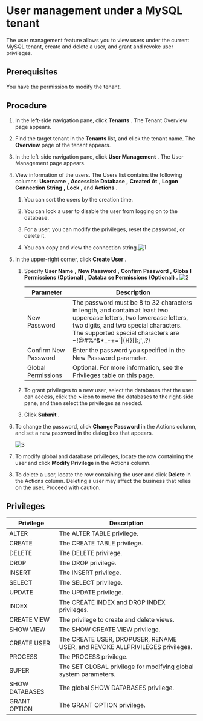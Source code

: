 User management under a MySQL tenant 
=========================================================

The user management feature allows you to view users under the current MySQL tenant, create and delete a user, and grant and revoke user privileges. 

**Prerequisites** 
--------------------------------------

You have the permission to modify the tenant.

**Procedure** 
----------------------------------

1. In the left-side navigation pane, click **Tenants** . The Tenant Overview page appears.

   

2. Find the target tenant in the **Tenants** list, and click the tenant name. The **Overview** page of the tenant appears.

   

3. In the left-side navigation pane, click **User Management** . The User Management page appears.

   

4. View information of the users. The Users list contains the following columns: **Username** **,** **Accessible Database** **,** **Created At** **,** **Logon Connection String** **,** **Lock** , and **Actions** . 

   1. You can sort the users by the creation time.

      
   
   2. You can lock a user to disable the user from logging on to the database.

      
   
   3. For a user, you can modify the privileges, reset the password, or delete it.

      
   
   4. You can copy and view the connection string.![1](https://help-static-aliyun-doc.aliyuncs.com/assets/img/en-US/0116533461/p394058.png)

      
   

   

5. In the upper-right corner, click **Create User** . 

   1. Specify **User Name** **,** **New Password** **,** **Confirm Password** **,** **Globa** **l Permissions** **(Optional)** **,** **Databa** **se Permissions** **(Optional)** **.** ![2](https://help-static-aliyun-doc.aliyuncs.com/assets/img/en-US/1116533461/p394059.png)

      

      |      Parameter       |                                                                                                              Description                                                                                                               |
      |----------------------|----------------------------------------------------------------------------------------------------------------------------------------------------------------------------------------------------------------------------------------|
      | New Password         | The password must be 8 to 32 characters in length, and contain at least two uppercase letters, two lowercase letters, two digits, and two special characters. The supported special characters are \~!@#%\^\&\*_-+=\`\|(){}\[\]:;',.?/ |
      | Confirm New Password | Enter the password you specified in the New Password parameter.                                                                                                                                                                        |
      | Global Permissions   | Optional. For more information, see the Privileges table on this page.                                                                                                                                                                 |

      
   
   2. To grant privileges to a new user, select the databases that the user can access, click the **\>** icon to move the databases to the right-side pane, and then select the privileges as needed.

      
   
   3. Click **Submit** .

      
   

   

6. To change the password, click **Change Password** in the Actions column, and set a new password in the dialog box that appears. 

   ![3](https://help-static-aliyun-doc.aliyuncs.com/assets/img/en-US/1116533461/p394103.png)
   

7. To modify global and database privileges, locate the row containing the user and click **Modify Privilege** in the Actions column.

   

8. To delete a user, locate the row containing the user and click **Delete** in the Actions column. Deleting a user may affect the business that relies on the user. Proceed with caution.

   




Privileges 
-------------------------------



| **Privilege**  |                               **Description**                                |
|----------------|------------------------------------------------------------------------------|
| ALTER          | The ALTER TABLE privilege.                                                   |
| CREATE         | The CREATE TABLE privilege.                                                  |
| DELETE         | The DELETE privilege.                                                        |
| DROP           | The DROP privilege.                                                          |
| INSERT         | The INSERT privilege.                                                        |
| SELECT         | The SELECT privilege.                                                        |
| UPDATE         | The UPDATE privilege.                                                        |
| INDEX          | The CREATE INDEX and DROP INDEX privileges.                                  |
| CREATE VIEW    | The privilege to create and delete views.                                    |
| SHOW VIEW      | The SHOW CREATE VIEW privilege.                                              |
| CREATE USER    | The CREATE USER, DROPUSER, RENAME USER, and REVOKE ALLPRIVILEGES privileges. |
| PROCESS        | The PROCESS privilege.                                                       |
| SUPER          | The SET GLOBAL privilege for modifying global system parameters.             |
| SHOW DATABASES | The global SHOW DATABASES privilege.                                         |
| GRANT OPTION   | The GRANT OPTION privilege.                                                  |



